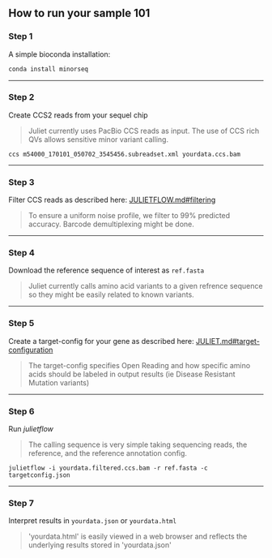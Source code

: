 ## How to run your sample 101

### Step 1
A simple bioconda installation:

```sh
conda install minorseq
```

--------
### Step 2
Create CCS2 reads from your sequel chip

> Juliet currently uses PacBio CCS reads as input. The use of CCS rich QVs allows sensitive minor variant calling.

```
ccs m54000_170101_050702_3545456.subreadset.xml yourdata.ccs.bam
```

--------
### Step 3
Filter CCS reads as described here: [JULIETFLOW.md#filtering](JULIETFLOW.md#filtering)

> To ensure a uniform noise profile, we filter to 99% predicted
>  accuracy. Barcode demultiplexing might be done.

--------
### Step 4
Download the reference sequence of interest as `ref.fasta`

> Juliet currently calls amino acid variants to a given refrence
>  sequence so they might be easily related to known variants.

--------
### Step 5
Create a target-config for your gene as described here: [JULIET.md#target-configuration](JULIET.md#target-configuration)

> The target-config specifies Open Reading and how specific amino
>  acids should be labeled in output results (ie Disease Resistant
>  Mutation variants)


--------
### Step 6
Run *julietflow*

> The calling sequence is very simple taking sequencing reads, the
>  reference, and the reference annotation config.

```
julietflow -i yourdata.filtered.ccs.bam -r ref.fasta -c targetconfig.json
```

--------
### Step 7
Interpret results in `yourdata.json` or `yourdata.html`

> 'yourdata.html' is easily viewed in a web browser and reflects the
>  underlying results stored in 'yourdata.json'
